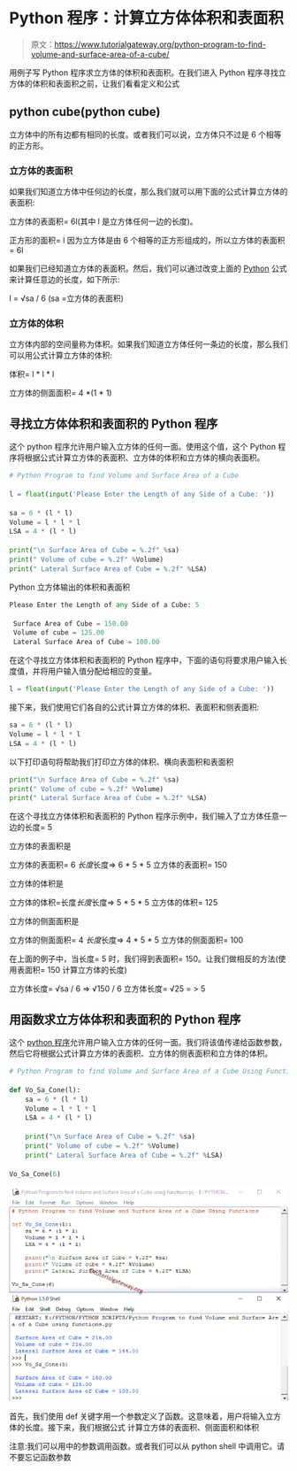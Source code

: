 # Python 程序：计算立方体体积和表面积

> 原文：<https://www.tutorialgateway.org/python-program-to-find-volume-and-surface-area-of-a-cube/>

用例子写 Python 程序求立方体的体积和表面积。在我们进入 Python 程序寻找立方体的体积和表面积之前，让我们看看定义和公式

## python cube(python cube)

立方体中的所有边都有相同的长度。或者我们可以说，立方体只不过是 6 个相等的正方形。

### 立方体的表面积

如果我们知道立方体中任何边的长度，那么我们就可以用下面的公式计算立方体的表面积:

立方体的表面积= 6l(其中 l 是立方体任何一边的长度)。

正方形的面积= l 因为立方体是由 6 个相等的正方形组成的，所以立方体的表面积= 6l

如果我们已经知道立方体的表面积。然后，我们可以通过改变上面的 [Python](https://www.tutorialgateway.org/python-tutorial/) 公式来计算任意边的长度，如下所示:

l = √sa / 6 (sa =立方体的表面积)

### 立方体的体积

立方体内部的空间量称为体积。如果我们知道立方体任何一条边的长度，那么我们可以用公式计算立方体的体积:

体积= l * l * l

立方体的侧面面积= 4 *(1 * 1)

## 寻找立方体体积和表面积的 Python 程序

这个 python 程序允许用户输入立方体的任何一面。使用这个值，这个 Python 程序将根据公式计算立方体的表面积、立方体的体积和立方体的横向表面积。

```py
# Python Program to find Volume and Surface Area of a Cube

l = float(input('Please Enter the Length of any Side of a Cube: '))

sa = 6 * (l * l)
Volume = l * l * l
LSA = 4 * (l * l)

print("\n Surface Area of Cube = %.2f" %sa)
print(" Volume of cube = %.2f" %Volume)
print(" Lateral Surface Area of Cube = %.2f" %LSA)
```

Python 立方体输出的体积和表面积

```py
Please Enter the Length of any Side of a Cube: 5

 Surface Area of Cube = 150.00
 Volume of cube = 125.00
 Lateral Surface Area of Cube = 100.00
```

在这个寻找立方体体积和表面积的 Python 程序中，下面的语句将要求用户输入长度值，并将用户输入值分配给相应的变量。

```py
l = float(input('Please Enter the Length of any Side of a Cube: '))
```

接下来，我们使用它们各自的公式计算立方体的体积、表面积和侧表面积:

```py
sa = 6 * (l * l)
Volume = l * l * l
LSA = 4 * (l * l)
```

以下打印语句将帮助我们打印立方体的体积、横向表面积和表面积

```py
print("\n Surface Area of Cube = %.2f" %sa)
print(" Volume of cube = %.2f" %Volume)
print(" Lateral Surface Area of Cube = %.2f" %LSA)
```

在这个寻找立方体体积和表面积的 Python 程序示例中，我们输入了立方体任意一边的长度= 5

立方体的表面积是

立方体的表面积= 6 *长度*长度=> 6 * 5 * 5
立方体的表面积= 150

立方体的体积是

立方体的体积=长度*长度*长度=> 5 * 5 * 5
立方体的体积= 125

立方体的侧面面积是

立方体的侧面面积= 4 *长度*长度=> 4 * 5 * 5
立方体的侧面面积= 100

在上面的例子中，当长度= 5 时，我们得到表面积= 150。让我们做相反的方法(使用表面积= 150 计算立方体的长度)

立方体长度= √sa / 6 => √150 / 6
立方体长度= √25 = > 5

## 用函数求立方体体积和表面积的 Python 程序

这个 [python 程序](https://www.tutorialgateway.org/python-programming-examples/)允许用户输入立方体的任何一面。我们将该值传递给函数参数，然后它将根据公式计算立方体的表面积、立方体的侧表面积和立方体的体积。

```py
# Python Program to find Volume and Surface Area of a Cube Using Functions

def Vo_Sa_Cone(l):
    sa = 6 * (l * l)
    Volume = l * l * l
    LSA = 4 * (l * l)

    print("\n Surface Area of Cube = %.2f" %sa)
    print(" Volume of cube = %.2f" %Volume)
    print(" Lateral Surface Area of Cube = %.2f" %LSA)

Vo_Sa_Cone(6)
```

![Python Program to find Volume and Surface Area of a Cube using functions](img/232c71a3eeafec31a405aa04da2de5cd.png)

首先，我们使用 def 关键字用一个参数定义了函数。这意味着，用户将输入立方体的长度。接下来，我们根据公式 计算立方体的表面积、侧面面积和体积

注意:我们可以用中的参数调用函数。或者我们可以从 python shell 中调用它。请不要忘记函数参数